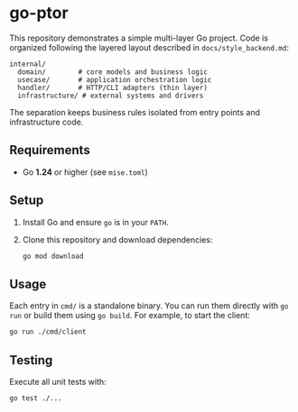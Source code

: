 # go-ptor

This repository demonstrates a simple multi-layer Go project. Code is organized following the layered layout described in `docs/style_backend.md`:

```
internal/
  domain/        # core models and business logic
  usecase/       # application orchestration logic
  handler/       # HTTP/CLI adapters (thin layer)
  infrastructure/ # external systems and drivers
```

The separation keeps business rules isolated from entry points and infrastructure code.

## Requirements

- Go **1.24** or higher (see `mise.toml`)

## Setup

1. Install Go and ensure `go` is in your `PATH`.
2. Clone this repository and download dependencies:

   ```bash
   go mod download
   ```

## Usage

Each entry in `cmd/` is a standalone binary. You can run them directly with `go run` or build them using `go build`.
For example, to start the client:

```bash
go run ./cmd/client
```

## Testing

Execute all unit tests with:

```bash
go test ./...
```
